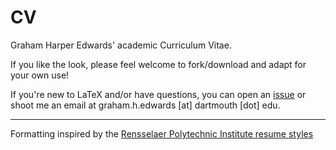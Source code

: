 # CV
Graham Harper Edwards' academic Curriculum Vitae. 

If you like the look, please feel welcome to fork/download and adapt for your own use!

If you're new to LaTeX and/or have questions, you can open an [issue](https://github.com/grahamedwards/CV/issues) or shoot me an email at graham.h.edwards [at] dartmouth [dot] edu. 

---

Formatting inspired by the [Rensselaer Polytechnic Institute resume styles](http://www.rpi.edu/dept/arc/training/latex/resumes/)
